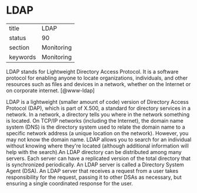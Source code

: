 # LDAP


|          |            |
| -------- | ---------- |
| title    | LDAP       | 
| status   | 90         |
| section  | Monitoring |
| keywords | Monitoring |



LDAP stands for Lightweight Directory Access Protocol. It is a
software protocol for enabling anyone to locate organizations,
individuals, and other resources such as files and devices in a
network, whether on the Internet or on corporate
internet. [@www-ldap]

LDAP is a lightweight (smaller amount of code) version of Directory
Access Protocol (DAP), which is part of X.500, a standard for
directory services in a network.  In a network, a directory tells you
where in the network something is located. On TCP/IP networks
(including the Internet), the domain name system (DNS) is the
directory system used to relate the domain name to a specific network
address (a unique location on the network). However, you may not know
the domain name. LDAP allows you to search for an individual without
knowing where they're located (although additional information will
help with the search).An LDAP directory can be distributed among many
servers. Each server can have a replicated version of the total
directory that is synchronized periodically.  An LDAP server is called
a Directory System Agent (DSA). An LDAP server that receives a request
from a user takes responsibility for the request, passing it to other
DSAs as necessary, but ensuring a single coordinated response for the
user.

